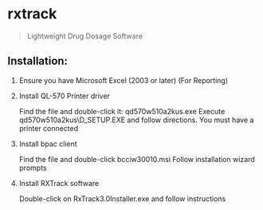 rxtrack
=======

> Lightweight Drug Dosage Software

Installation:
-------------

1.	Ensure you have Microsoft Excel (2003 or later) (For Reporting)

2.	Install QL-570 Printer driver

	Find the file and double-click it: qd570w510a2kus.exe
	Execute qd570w510a2kus\D_SETUP.EXE and follow directions.  You must have a printer connected

3.	Install bpac client

	Find the file and double-click bcciw30010.msi
	Follow installation wizard prompts

4.	Install RXTrack software

	Double-click on RxTrack3.0Installer.exe and follow instructions
